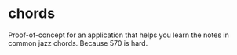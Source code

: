 # chords
Proof-of-concept for an application that helps you learn the notes in common jazz chords. Because 570 is hard.
